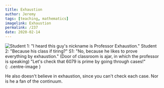 ```yaml
---
title: Exhaustion
author: Jeremy
tags: [teaching, mathematics]
imagelink: Exhaustion
permalink: /237
date: 2020-02-14
---
```


![Student 1: "I heard this guy's nickname is Professor Exhaustion." Student 2: "Because his class if tiring?" S1: "No, because he likes to prove everything by exhaustion." (Door of classroom is ajar, in which the professor is speaking) "Let's check that 6079 is prime by going through cases!"](https://res.cloudinary.com/dh3hm8pb7/image/upload/c_scale,q_auto:best,w_615/v1535842782/Handwaving/Published/Exhaustion.png){: .centre-image }

He also doesn't believe in exhaustion, since you can't check each case. Nor is he a fan of the continuum.

